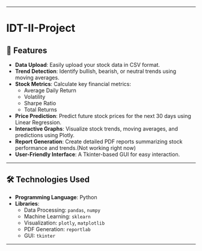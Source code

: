 *****

# IDT-II-Project

## 🚀 Features  
- **Data Upload**: Easily upload your stock data in CSV format.  
- **Trend Detection**: Identify bullish, bearish, or neutral trends using moving averages.  
- **Stock Metrics**: Calculate key financial metrics:
  - Average Daily Return  
  - Volatility  
  - Sharpe Ratio  
  - Total Returns  
- **Price Prediction**: Predict future stock prices for the next 30 days using Linear Regression.  
- **Interactive Graphs**: Visualize stock trends, moving averages, and predictions using Plotly.  
- **Report Generation**: Create detailed PDF reports summarizing stock performance and trends.(Not working right now)
- **User-Friendly Interface**: A Tkinter-based GUI for easy interaction.  

---

## 🛠️ Technologies Used  

- **Programming Language**: Python  
- **Libraries**:  
  - Data Processing: `pandas`, `numpy`  
  - Machine Learning: `sklearn`  
  - Visualization: `plotly`, `matplotlib`  
  - PDF Generation: `reportlab`  
  - GUI: `tkinter`  

---
